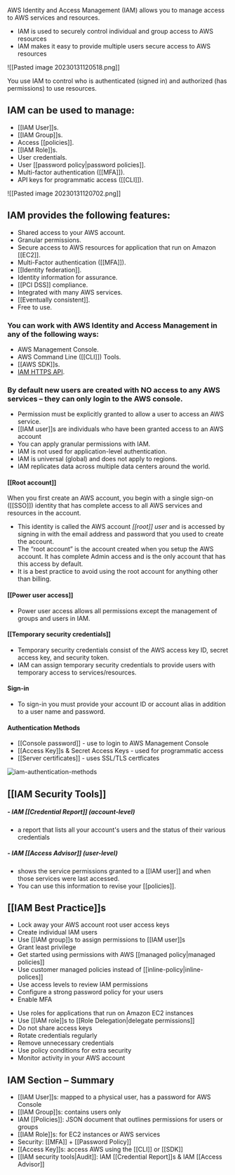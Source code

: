 AWS Identity and Access Management (IAM) allows you to manage access to AWS services and resources.

-   IAM is used to securely control individual and group access to AWS resources
-   IAM makes it easy to provide multiple users secure access to AWS resources

![[Pasted image 20230131120518.png]]

You use IAM to control who is authenticated (signed in) and authorized (has permissions) to use resources.

## IAM can be used to manage:

-   [[IAM User]]s.
-   [[IAM Group]]s.
-   Access [[policies]].
-   [[IAM Role]]s.
-   User credentials.
-   User [[password policy\|password policies]].
-   Multi-factor authentication ([[MFA]]).
-   API keys for programmatic access ([[CLI]]).

![[Pasted image 20230131120702.png]]

## IAM provides the following features:

-   Shared access to your AWS account.
-   Granular permissions.
-   Secure access to AWS resources for application that run on Amazon [[EC2]].
-   Multi-Factor authentication ([[MFA]]).
-   [[Identity federation]].
-   Identity information for assurance.
-   [[PCI DSS]] compliance.
-   Integrated with many AWS services.
-   [[Eventually consistent]].
-   Free to use.

### You can work with AWS Identity and Access Management in any of the following ways:

-   AWS Management Console.
-   AWS Command Line ([[CLI]]) Tools.
-   [[AWS SDK]]s.
-   [IAM HTTPS API](https://docs.aws.amazon.com/IAM/latest/UserGuide/programming.html).

### By default new users are created with NO access to any AWS services – they can only login to the AWS console.

*   Permission must be explicitly granted to allow a user to access an AWS service.
*   [[IAM user]]s are individuals who have been granted access to an AWS account
*   You can apply granular permissions with IAM.
*   IAM is not used for application-level authentication.
*   IAM is universal (global) and does not apply to regions.
*   IAM replicates data across multiple data centers around the world.

#### [[Root account]]
When you first create an AWS account, you begin with a single sign-on ([[SSO]]) identity that has complete access to all AWS services and resources in the account.
*  This identity is called the AWS account _[[root]]_ _user_ and is accessed by signing in with the email address and password that you used to create the account.
*  The “root account” is the account created when you setup the AWS account. It has complete Admin access and is the only account that has this access by default.
*   It is a best practice to avoid using the root account for anything other than billing.

#### [[Power user access]]
*   Power user access allows all permissions except the management of groups and users in IAM.

#### [[Temporary security credentials]]
*  Temporary security credentials consist of the AWS access key ID, secret access key, and security token.
*   IAM can assign temporary security credentials to provide users with temporary access to services/resources.

#### Sign-in
*  To sign-in you must provide your account ID or account alias in addition to a user name and password.

#### Authentication Methods
*   [[Console password]] - use to login to AWS Management Console
*   [[Access Key]]s & Secret Access Keys - used for programmatic access
*   [[Server certificates]] - uses SSL/TLS certficates

![iam-authentication-methods](https://digitalcloud.training/wp-content/uploads/2022/02/iam-authentication-methods.png)

## [[IAM Security Tools]]

##### - IAM [[Credential Report]] (account-level)  
*   a report that lists all your account's users and the status of their various credentials
##### - IAM [[Access Advisor]] (user-level)  
*   shows the service permissions granted to a [[IAM user]] and when those services were last accessed.  
*   You can use this information to revise your [[policies]].

## [[IAM Best Practice]]s

*   Lock away your AWS account root user access keys
*   Create individual IAM users  
*   Use [[IAM group]]s to assign permissions to [[IAM user]]s  
*   Grant least privilege
*   Get started using permissions with AWS [[managed policy\|managed policies]]
*   Use customer managed policies instead of [[inline-policy\|inline-polices]]
*   Use access levels to review IAM permissions  
*   Configure a strong password policy for your users
*   Enable MFA
-   Use roles for applications that run on Amazon EC2 instances
-   Use [[IAM role]]s to [[Role Delegation\|delegate permissions]]
-   Do not share access keys
-   Rotate credentials regularly
-   Remove unnecessary credentials
-   Use policy conditions for extra security
-   Monitor activity in your AWS account

## IAM Section – Summary

*   [[IAM User]]s: mapped to a physical user, has a password for AWS Console  
*   [[IAM Group]]s: contains users only  
*   IAM [[Policies]]: JSON document that outlines permissions for users or groups
*   [[IAM Role]]s: for EC2 instances or AWS services  
*   Security: [[MFA]] + [[Password Policy]]  
*   [[Access Key]]s: access AWS using the [[CLI]] or [[SDK]]  
*   [[IAM security tools\|Audit]]: IAM [[Credential Report]]s & IAM [[Access Advisor]]